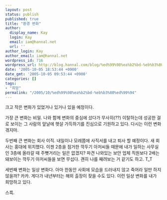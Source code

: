 ```yaml
---
layout: post
status: publish
published: true
title: "환경 변화"
author:
  display_name: Kay
  login: Kay
  email: iam@hannal.net
  url: ''
author_login: Kay
author_email: iam@hannal.net
wordpress_id: 716
wordpress_url: http://blog.hannal.com/blog/%ed%99%98%ea%b2%bd-%eb%b3%80%ed%99%94/
date: '2005-10-05 18:53:44 +0900'
date_gmt: '2005-10-05 09:53:44 +0900'
categories: []
tags:
- "희망"
permalink: "/2005/10/%ed%99%98%ea%b2%bd-%eb%b3%80%ed%99%94"
---
```

<p>크고 작은 변화가 있었거나 있거나 있을 예정이다.</p>
<p>가장 큰 변화는 비밀. 나와 함께 변화의 중심에 섰다가 무사히(??) 이탈하는데 성공한 걸로 보이는 그 사람의 앞날에 햇살 가득하기를 진심으로 기원하고 있다. 다시는 이런 변화 겪지마.</p>
<p>두번째 큰 변화는 회사 이직. 내일이나 모레쯤에 사직서를 내고 퇴사 할 예정이다. 새 회사는 홍대에 위치했다. 이젠 2층을 점거한 깍두기 아저씨들 때문에 내가 일하는 사무실인 3층에 올라갈 때 주뼛거리는 일은 없겠지? 파견 나와있는 보안 업체 직원보다 2배는 돼보이는 깍두기 아저씨들을 보면 무섭다. 괜히 나를 째려보는 거 같기도 하고. T_T</p>
<p>세번째 변화는 일상 변화다. 아마 한동안 사회에 모습을 드러내지 않고 죽어라 일만 하지 않을까? 카카. 게다가 내년부터는 해외 출장이 잦을 수도 있다. 이런 일상 변화를 내가 희망하고 있다.</p>
<p>스륵.</p>
